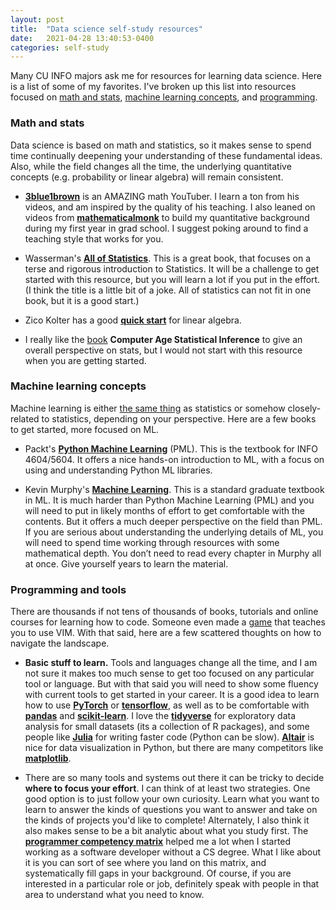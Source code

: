```yaml
---
layout: post
title:  "Data science self-study resources"
date:   2021-04-28 13:40:53-0400
categories: self-study 
---
```


Many CU INFO majors ask me for resources for learning data science. Here is a list of some of my favorites. I've broken up this list into resources focused on [math and stats](#math-and-stats), [machine learning concepts](#machine-learning-concepts), and [programming](#programming-and-tools).

### Math and stats

Data science is based on math and statistics, so it makes sense to spend time continually deepening your understanding of these fundamental ideas. Also, while the field changes all the time, the underlying quantitative concepts (e.g. probability or linear algebra) will remain consistent. 

- **[3blue1brown](https://www.youtube.com/channel/UCYO_jab_esuFRV4b17AJtAw)** is an AMAZING math YouTuber. I learn a ton from his videos, and am inspired by the quality of his teaching. I also leaned on videos from **[mathematicalmonk](https://www.youtube.com/channel/UCcAtD_VYwcYwVbTdvArsm7w)** to build my quantitative background during my first year in grad school. I suggest poking around to find a teaching style that works for you. 

- Wasserman's **[All of Statistics](http://www.stat.cmu.edu/~larry/all-of-statistics/)**. This is a great book, that focuses on a terse and rigorous introduction to Statistics. It will be a challenge to get started with this resource, but you will learn a lot if you put in the effort. (I think the title is a little bit of a joke. All of statistics can not fit in one book, but it is a good start.) 

- Zico Kolter has a good **[quick start](https://www.cs.cmu.edu/~zkolter/course/15-884/linalg-review.pdf)** for linear algebra.

- I really like the [book](https://web.stanford.edu/~hastie/CASI/) **Computer Age Statistical Inference** to give an overall perspective on stats, but I would not start with this resource when you are getting started.

### Machine learning concepts

Machine learning is either [the same thing](https://stats.stackexchange.com/questions/6/the-two-cultures-statistics-vs-machine-learning) as statistics or somehow closely-related to statistics, depending on your perspective. Here are a few books to get started, more focused on ML.

- Packt's **[Python Machine Learning](https://www.packtpub.com/product/python-machine-learning-third-edition/9781789955750)** (PML). This is the textbook for INFO 4604/5604. It offers a nice hands-on introduction to ML, with a focus on using and understanding Python ML libraries.  

- Kevin Murphy's **[Machine Learning](https://probml.github.io/pml-book/book0.html)**. This is a standard graduate textbook in ML. It is much harder than Python Machine Learning (PML) and you will need to put in likely months of effort to get comfortable with the contents. But it offers a much deeper perspective on the field than PML. If you are serious about understanding the underlying details of ML, you will need to spend time working through resources with some mathematical depth. You don’t need to read every chapter in Murphy all at once. Give yourself years to learn the material.

### Programming and tools

There are thousands if not tens of thousands of books, tutorials and online courses for learning how to code. Someone even made a [game](https://vim-adventures.com/) that teaches you to use VIM. With that said, here are a few scattered thoughts on how to navigate the landscape. 

- **Basic stuff to learn.** Tools and languages change all the time, and I am not sure it makes too much sense to get too focused on any particular tool or language. But with that said you will need to show some fluency with current tools to get started in your career. It is a good idea to learn how to use **[PyTorch](https://pytorch.org/)** or **[tensorflow](https://www.tensorflow.org/)**, as well as to be comfortable with **[pandas](https://pandas.pydata.org/)** and **[scikit-learn](https://scikit-learn.org/stable/)**. I love the **[tidyverse](https://www.tidyverse.org/)** for exploratory data analysis for small datasets (its a collection of R packages), and some people like **[Julia](https://julialang.org/)** for writing faster code (Python can be slow). **[Altair](https://www.altair.com/)** is nice for data visualization in Python, but there are many competitors like **[matplotlib](https://matplotlib.org/)**.

- There are so many tools and systems out there it can be tricky to decide **where to focus your effort**. I can think of at least two strategies. One good option is to just follow your own curiosity. Learn what you want to learn to answer the kinds of questions you want to answer and take on the kinds of projects you'd like to complete! Alternately, I also think it also makes sense to be a bit analytic about what you study first. The **[programmer competency matrix](https://web.archive.org/web/20210417182641/https://sijinjoseph.com/programmer-competency-matrix/)** helped me a lot when I started working as a software developer without a CS degree. What I like about it is you can sort of see where you land on this matrix, and systematically fill gaps in your background. Of course, if you are interested in a particular role or job, definitely speak with people in that area to understand what you need to know.
